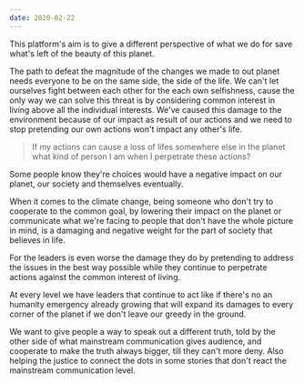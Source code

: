 ```yaml
---
date: 2020-02-22
---
```


This platform's aim is to give a different perspective of what we do for save what's left of the beauty of this planet.

The path to defeat the magnitude of the changes we made to out planet needs everyone to be on the same side, the side of the life. 
We can't let ourselves fight between each other for the each own selfishness, cause the only way we can solve this threat is by considering common interest in living above all the individual interests. We've caused this damage to the environment because of our impact as result of our actions and we need to stop pretending our own actions won't impact any other's life. 

> If my actions can cause a loss of lifes somewhere else in the planet what kind of person I am when I perpetrate these actions?

Some people know they're choices would have a negative impact on our planet, our society and themselves eventually.

When it comes to the climate change, being someone who don't try to cooperate to the common goal, by lowering their impact on the planet or communicate what we're facing to people that don't have the whole picture in mind, is a damaging and negative weight for the part of society that believes in life.

For the leaders is even worse the damage they do by pretending to address the issues in the best way possible while they continue to perpetrate actions against the common interest of living.

At every level we have leaders that continue to act like if there's no an humanity emergency already growing that will expand its damages to every corner of the planet if we don't leave our greedy in the ground.

We want to give people a way to speak out a different truth, told by the other side of what mainstream communication gives audience, and cooperate to make the truth always bigger, till they can't more deny.
Also helping the justice to connect the dots in some stories that don't react the mainstream communication level.